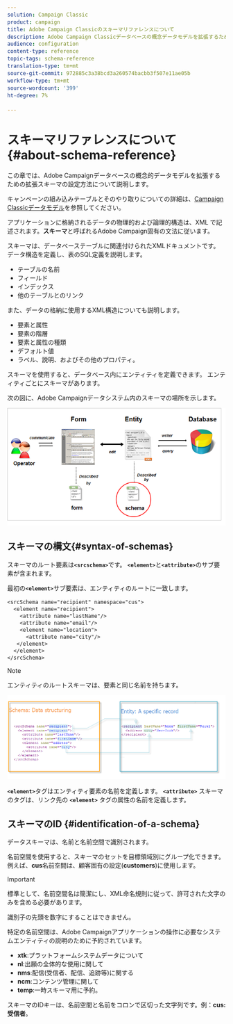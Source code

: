 ```yaml
---
solution: Campaign Classic
product: campaign
title: Adobe Campaign Classicのスキーマリファレンスについて
description: Adobe Campaign Classicデータベースの概念データモデルを拡張するための拡張スキーマの構成方法を学びます。
audience: configuration
content-type: reference
topic-tags: schema-reference
translation-type: tm+mt
source-git-commit: 972885c3a38bcd3a260574bacbb3f507e11ae05b
workflow-type: tm+mt
source-wordcount: '399'
ht-degree: 7%

---
```



# スキーマリファレンスについて{#about-schema-reference}

この章では、Adobe Campaignデータベースの概念的データモデルを拡張するための拡張スキーマの設定方法について説明します。

キャンペーンの組み込みテーブルとそのやり取りについての詳細は、[Campaign Classicデータモデル](https://helpx.adobe.com/jp/campaign/kb/acc-datamodel.html)を参照してください。

アプリケーションに格納されるデータの物理的および論理的構造は、XML で記述されます。**スキーマ**&#x200B;と呼ばれるAdobe Campaign固有の文法に従います。

スキーマは、データベーステーブルに関連付けられたXMLドキュメントです。 データ構造を定義し、表のSQL定義を説明します。

* テーブルの名前
* フィールド
* インデックス
* 他のテーブルとのリンク

また、データの格納に使用するXML構造についても説明します。

* 要素と属性
* 要素の階層
* 要素と属性の種類
* デフォルト値
* ラベル、説明、およびその他のプロパティ。

スキーマを使用すると、データベース内にエンティティを定義できます。 エンティティごとにスキーマがあります。

次の図に、Adobe Campaignデータシステム内のスキーマの場所を示します。

![](assets/reference_schema_intro.png)

## スキーマの構文{#syntax-of-schemas}

スキーマのルート要素は&#x200B;**`<srcschema>`**&#x200B;です。 **`<element>`**&#x200B;と&#x200B;**`<attribute>`**&#x200B;のサブ要素が含まれます。

最初の&#x200B;**`<element>`**&#x200B;サブ要素は、エンティティのルートに一致します。

```
<srcSchema name="recipient" namespace="cus">
  <element name="recipient">  
    <attribute name="lastName"/>
    <attribute name="email"/>
    <element name="location">
      <attribute name="city"/>
   </element>
  </element>
</srcSchema>
```

>[!NOTE]
>
>エンティティのルートスキーマは、要素と同じ名前を持ちます。

![](assets/s_ncs_configuration_schema_and_entity.png)

**`<element>`**&#x200B;タグはエンティティ要素の名前を定義します。 **`<attribute>`** スキーマのタグは、リンク先の **`<element>`** タグの属性の名前を定義します。

## スキーマのID {#identification-of-a-schema}

データスキーマは、名前と名前空間で識別されます。

名前空間を使用すると、スキーマのセットを目標領域別にグループ化できます。 例えば、**cus**&#x200B;名前空間は、顧客固有の設定(**customers**)に使用します。

>[!IMPORTANT]
>
>標準として、名前空間名は簡潔にし、XML命名規則に従って、許可された文字のみを含める必要があります。
>
>識別子の先頭を数字にすることはできません。

特定の名前空間は、Adobe Campaignアプリケーションの操作に必要なシステムエンティティの説明のために予約されています。

* **xtk**:プラットフォームシステムデータについて
* **nl**:出願の全体的な使用に関して
* **nms**:配信(受信者、配信、追跡等)に関する
* **ncm**:コンテンツ管理に関して
* **temp**:一時スキーマ用に予約。

スキーマのIDキーは、名前空間と名前をコロンで区切った文字列です。例：**cus:受信者**。
